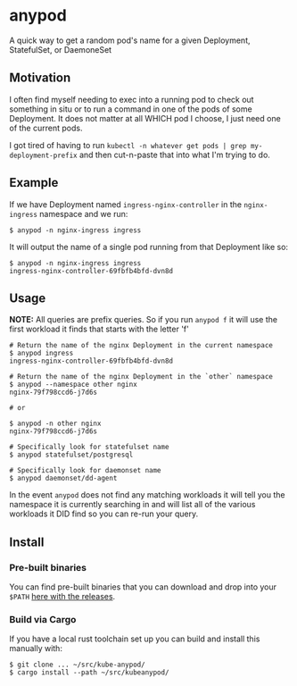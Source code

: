 # anypod

A quick way to get a random pod's name for a given Deployment, StatefulSet, or DaemoneSet 

## Motivation 

I often find myself needing to exec into a running pod to check out something in situ or 
to run a command in one of the pods of some Deployment.  It does not matter at all WHICH pod 
I choose, I just need one of the current pods.  

I got tired of having to run `kubectl -n whatever get pods | grep my-deployment-prefix` and 
then cut-n-paste that into what I'm trying to do.  


## Example 

If we have Deployment named `ingress-nginx-controller` in the `nginx-ingress` namespace and we run:

```shell
$ anypod -n nginx-ingress ingress 
```

It will output the name of a single pod running from that Deployment like so: 

```shell
$ anypod -n nginx-ingress ingress 
ingress-nginx-controller-69fbfb4bfd-dvn8d
```

## Usage

**NOTE:** All queries are prefix queries.  So if you run `anypod f` it will use the first workload it finds that 
starts with the letter 'f'

```shell
# Return the name of the nginx Deployment in the current namespace 
$ anypod ingress
ingress-nginx-controller-69fbfb4bfd-dvn8d

# Return the name of the nginx Deployment in the `other` namespace
$ anypod --namespace other nginx
nginx-79f798ccd6-j7d6s

# or 

$ anypod -n other nginx
nginx-79f798ccd6-j7d6s

# Specifically look for statefulset name
$ anypod statefulset/postgresql

# Specifically look for daemonset name
$ anypod daemonset/dd-agent
```

In the event `anypod` does not find any matching workloads it will tell you 
the namespace it is currently searching in and will list all of the various workloads it 
DID find so you can re-run your query. 


## Install 


### Pre-built binaries 

You can find pre-built binaries that you can download and drop into your `$PATH` [here with the releases](https://github.com/frankwiles/kube-anypod/releases).

### Build via Cargo

If you have a local rust toolchain set up you can build and install this manually with: 

```
$ git clone ... ~/src/kube-anypod/
$ cargo install --path ~/src/kubeanypod/
```
